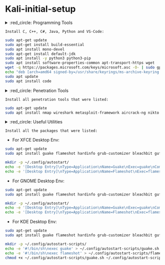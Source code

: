 # Kali-initial-setup




<!-- 
===============================================================================================================================================================
===============================================================================================================================================================
Programming Tools
===============================================================================================================================================================
===============================================================================================================================================================
-->
<details>
  <summary> :red_circle: Programming Tools </summary>

Programming Tools
---------------------------------------------------------------------------------------------------------------------------------------------------------------

- Update the Package Lists
First, update the package lists to ensure you have the latest information:
```bash
sudo apt-get update
```
- Install C and C++
You can install the GCC compiler for C and C++ using the following command:
```bash
sudo apt-get install build-essential
```
- Install C#
For C#, you can install Mono, which is an open-source implementation of Microsoft's .NET Framework.
```bash
sudo apt install mono-devel
```
- Install Java
You can install Java's OpenJDK with:
```bash
sudo apt-get install default-jdk
```
- Install Python
Python is likely already installed on Kali Linux, but you can ensure you have it with:
```bash
sudo apt install -y python3 python3-pip
```
- Install Visual Studio Code
```bash
sudo apt install software-properties-common apt-transport-https wget
wget -q https://packages.microsoft.com/keys/microsoft.asc -O- | sudo gpg --dearmor -o /usr/share/keyrings/ms-archive-keyring.gpg

echo "deb [arch=amd64 signed-by=/usr/share/keyrings/ms-archive-keyring.gpg] https://packages.microsoft.com/repos/code stable main" | sudo tee /etc/apt/sources.list.d/ms-vscode.list > /dev/null

sudo apt update
sudo apt install code
```
---------------------------------------------------------------------------------------------------------------------------------------------------------------
</details>

`Install C, C++, C#, Java, Python and VS-Code:`
```bash
sudo apt-get update
sudo apt-get install build-essential
sudo apt install mono-devel
sudo apt-get install default-jdk
sudo apt install -y python3 python3-pip
sudo apt install software-properties-common apt-transport-https wget
wget -q https://packages.microsoft.com/keys/microsoft.asc -O- | sudo gpg --dearmor -o /usr/share/keyrings/ms-archive-keyring.gpg
echo "deb [arch=amd64 signed-by=/usr/share/keyrings/ms-archive-keyring.gpg] https://packages.microsoft.com/repos/code stable main" | sudo tee /etc/apt/sources.list.d/ms-vscode.list > /dev/null
sudo apt update
sudo apt install code
```




<!-- 
===============================================================================================================================================================
===============================================================================================================================================================
Penetration Tools
===============================================================================================================================================================
===============================================================================================================================================================
-->
<details>
  <summary> :red_circle: Penetration Tools </summary>

Penetration Tools
---------------------------------------------------------------------------------------------------------------------------------------------------------------
### `Nmap` (Network Mapper):
```bash
sudo apt install nmap
```
### `Wireshark` (Network Protocol Analyzer):
```bash
sudo apt install wireshark
```
### `Metasploit Framework` (Penetration Testing Framework):
```bash
sudo apt install metasploit-framework
```
### `Aircrack-ng` (Wireless Network Security Assessment Tool):
```bash
sudo apt install aircrack-ng
```
### `Nikto` (Web Server Scanner):
```bash
sudo apt install nikto
```
### `Hashcat` (Password Recovery and Cracking Tool):
```bash
sudo apt install hashcat
```
### `Hydra` (Password Cracking Tool):
```bash
sudo apt install hydra
```
### `SQLMap` (SQL Injection and Database Penetration Testing Tool):
```bash
sudo apt install sqlmap
```
### `Gobuster` (Directory/File Brute-Force Tool):
```bash
sudo apt install gobuster
```
### `Sublist3r` (Subdomain Enumeration Tool):
```bash
sudo apt install sublist3r
```
### `Dirb` (Directory Brute-Forcing Tool):
```bash
sudo apt install dirb
```
---------------------------------------------------------------------------------------------------------------------------------------------------------------
</details>

`Install all penetration tools that were listed:`

```bash
sudo apt-get update
sudo apt install nmap wireshark metasploit-framework aircrack-ng nikto hashcat hydra sqlmap gobuster sublist3r dirb
```




<!-- 
===============================================================================================================================================================
===============================================================================================================================================================
Useful Utilities 
===============================================================================================================================================================
===============================================================================================================================================================
-->
<details>
  <summary> :red_circle: Useful Utilities </summary>

Useful Utilities
---------------------------------------------------------------------------------------------------------------------------------------------------------------

### [`Guake`](https://github.com/Guake/guake) (A drop-down terminal emulator with quick access):
```https://github.com/lpereira/hardinfo
sudo apt install guake
xfce4-session-settings
```
- In the `Session and Startup` window, go to the `Application Autostart` tab.
- Click on the `Add` button to add a new startup application.
- In the `Add Application` dialog, provide the necessary information:
  - Name: Guake (or any desired name)
  - Description: Terminal dropdown
  - Command: guake
- Click "OK" to save the changes.

### [`Flameshot`](https://github.com/flameshot-org/flameshot) (A Powerful Screenshot Tool):
```
sudo apt install flameshot
xfce4-session-settings
```
- In the `Session and Startup` window, go to the `Application Autostart` tab.
- Click on the `Add` button to add a new startup application.
- In the `Add Application` dialog, provide the necessary information:python --version

  - Name: Flameshot (or any desired name)
  - Description: Screenshot util
  - Command: flameshothttps://github.com/lpereira/hardinfo
- Click "OK" to save the changes.

### [`Hardinfo`](https://github.com/lpereira/hardinfo) (System information and benchmarking utility):
```
sudo apt install hardinfo
hardinfo
```
### `Grub customizer` (A graphical tool for customizing the GRUB bootloader):
```
sudo apt install grub-customizer
sudo grub-customizer
```
### [`Bleachbit`](https://github.com/bleachbit/bleachbit) (System Cleaner):
```bash
sudo apt install bleachbit
```
### [`Gufw`](https://github.com/costales/gufw) (Uncomplicated Linux Firewall):
```bash
sudo apt install gufw
```
---------------------------------------------------------------------------------------------------------------------------------------------------------------
</details>

`Install all the packages that were listed:`

- For XFCE Desktop Env:
```bash
sudo apt-get update
sudo apt install guake flameshot hardinfo grub-customizer bleachbit gufw

mkdir -p ~/.config/autostart/
echo -e '[Desktop Entry]\nType=Application\nName=Guake\nExec=guake\nComment=Terminal dropdown' > ~/.config/autostart/guake.desktop
echo -e '[Desktop Entry]\nType=Application\nName=Flameshot\nExec=flameshot\nComment=Screenshot util' > ~/.config/autostart/flameshot.desktop
```

- For GNOME Desktop Env:
```bash
sudo apt-get update
sudo apt install guake flameshot hardinfo grub-customizer bleachbit gufw

mkdir -p ~/.config/autostart/
echo -e '[Desktop Entry]\nType=Application\nName=Guake\nExec=guake\nComment=Terminal dropdown\nX-GNOME-Autostart-enabled=true' > ~/.config/autostart/guake.desktop
echo -e '[Desktop Entry]\nType=Application\nName=Flameshot\nExec=flameshot\nComment=Screenshot util\nX-GNOME-Autostart-enabled=true' > ~/.config/autostart/flameshot.desktop
```

- For KDE Desktop Env:
```bash
sudo apt-get update
sudo apt install guake flameshot hardinfo grub-customizer bleachbit gufw

mkdir -p ~/.config/autostart-scripts/
echo -e '#!/bin/sh\nexec guake' > ~/.config/autostart-scripts/guake.sh
echo -e '#!/bin/sh\nexec flameshot' > ~/.config/autostart-scripts/flameshot.sh
chmod +x ~/.config/autostart-scripts/guake.sh ~/.config/autostart-scripts/flameshot.sh
```



